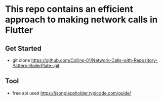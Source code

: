 # This repo contains an efficient approach to making network calls in Flutter


## Get Started

- git clone https://github.com/Collins-01/Network-Calls-with-Repository-Pattern-BoilerPlate-.git

## Tool
- free api used https://jsonplaceholder.typicode.com/guide/
 
<!-- This project is a starting point for a Flutter application. -->

<!-- A few resources to get you started if this is your first Flutter project: -->
<!-- 
- [Lab: Write your first Flutter app](https://flutter.dev/docs/get-started/codelab)
- [Cookbook: Useful Flutter samples](https://flutter.dev/docs/cookbook)

For help getting started with Flutter, view our
[online documentation](https://flutter.dev/docs), which offers tutorials,
samples, guidance on mobile development, and a full API reference. -->
